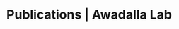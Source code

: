 ---
title: Publications | Awadalla Lab
permalink: /publications/
published: false
isPublic_b: true

publicationType_txt: journal
title_txt: "Recombination and selection at Brassica self-incompatibility loci."
pmid_ti: 10224271
publishDate_tdt: "1999-05-01T07:23:33.000Z"
journalTitle_txt: "Genetics"
volume_ti: 152
issue_ti: 1
authors_list: 
  - author_txt: "Awadalla P"
  - author_txt: "Charlesworth D"
---